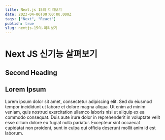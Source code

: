 ```yaml
---
title: Next.js 15의 미리보기
date: 2023-04-06T00:00:00.000Z
tags: ["Next", "React"]
publish: true
slug: nextjs-15의-미리보기
---
```


# Next JS 신기능 살펴보기

## Second Heading

## Lorem Ipsum

Lorem ipsum dolor sit amet, consectetur adipiscing elit. Sed do eiusmod tempor incididunt ut labore et dolore magna aliqua. Ut enim ad minim veniam, quis nostrud exercitation ullamco laboris nisi ut aliquip ex ea commodo consequat. Duis aute irure dolor in reprehenderit in voluptate velit esse cillum dolore eu fugiat nulla pariatur. Excepteur sint occaecat cupidatat non proident, sunt in culpa qui officia deserunt mollit anim id est laborum.
